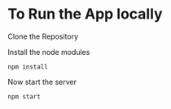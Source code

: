 # To Run the App locally

Clone the Repository

Install the node modules

  `npm install`

Now start the server 

  `npm start`
